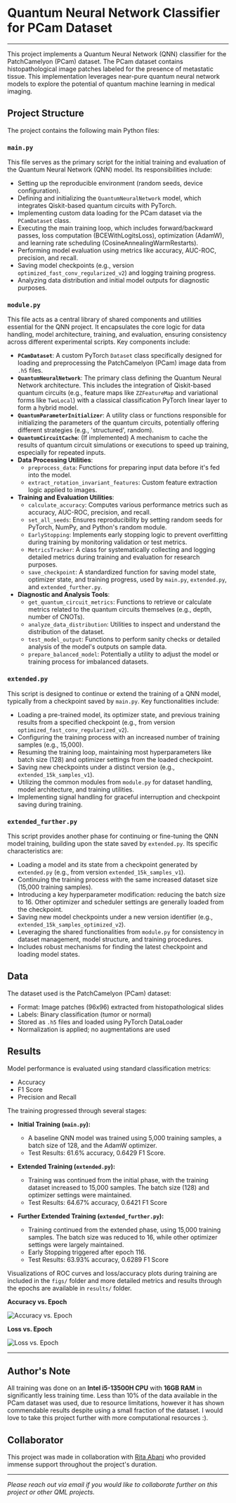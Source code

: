 # Quantum Neural Network Classifier for PCam Dataset
---
This project implements a Quantum Neural Network (QNN) classifier for the PatchCamelyon (PCam) dataset. The PCam dataset contains histopathological image patches labeled for the presence of metastatic tissue. This implementation leverages near-pure quantum neural network models to explore the potential of quantum machine learning in medical imaging.

## Project Structure

The project contains the following main Python files:

### `main.py`

This file serves as the primary script for the initial training and evaluation of the Quantum Neural Network (QNN) model. Its responsibilities include:

*   Setting up the reproducible environment (random seeds, device configuration).
*   Defining and initializing the `QuantumNeuralNetwork` model, which integrates Qiskit-based quantum circuits with PyTorch.
*   Implementing custom data loading for the PCam dataset via the `PCamDataset` class.
*   Executing the main training loop, which includes forward/backward passes, loss computation (BCEWithLogitsLoss), optimization (AdamW), and learning rate scheduling (CosineAnnealingWarmRestarts).
*   Performing model evaluation using metrics like accuracy, AUC-ROC, precision, and recall.
*   Saving model checkpoints (e.g., version `optimized_fast_conv_regularized_v2`) and logging training progress.
*   Analyzing data distribution and initial model outputs for diagnostic purposes.

### `module.py`

This file acts as a central library of shared components and utilities essential for the QNN project. It encapsulates the core logic for data handling, model architecture, training, and evaluation, ensuring consistency across different experimental scripts. Key components include:

*   **`PCamDataset`**: A custom PyTorch `Dataset` class specifically designed for loading and preprocessing the PatchCamelyon (PCam) image data from `.h5` files.
*   **`QuantumNeuralNetwork`**: The primary class defining the Quantum Neural Network architecture. This includes the integration of Qiskit-based quantum circuits (e.g., feature maps like `ZZFeatureMap` and variational forms like `TwoLocal`) with a classical classification PyTorch linear layer to form a hybrid model.
*   **`QuantumParameterInitializer`**: A utility class or functions responsible for initializing the parameters of the quantum circuits, potentially offering different strategies (e.g., 'structured', random).
*   **`QuantumCircuitCache`**: (If implemented) A mechanism to cache the results of quantum circuit simulations or executions to speed up training, especially for repeated inputs.
*   **Data Processing Utilities**:
    *   `preprocess_data`: Functions for preparing input data before it's fed into the model.
    *   `extract_rotation_invariant_features`: Custom feature extraction logic applied to images.
*   **Training and Evaluation Utilities**:
    *   `calculate_accuracy`: Computes various performance metrics such as accuracy, AUC-ROC, precision, and recall.
    *   `set_all_seeds`: Ensures reproducibility by setting random seeds for PyTorch, NumPy, and Python's random module.
    *   `EarlyStopping`: Implements early stopping logic to prevent overfitting during training by monitoring validation or test metrics.
    *   `MetricsTracker`: A class for systematically collecting and logging detailed metrics during training and evaluation for research purposes.
    *   `save_checkpoint`: A standardized function for saving model state, optimizer state, and training progress, used by `main.py`, `extended.py`, and `extended_further.py`.
*   **Diagnostic and Analysis Tools**:
    *   `get_quantum_circuit_metrics`: Functions to retrieve or calculate metrics related to the quantum circuits themselves (e.g., depth, number of CNOTs).
    *   `analyze_data_distribution`: Utilities to inspect and understand the distribution of the dataset.
    *   `test_model_output`: Functions to perform sanity checks or detailed analysis of the model's outputs on sample data.
    *   `prepare_balanced_model`: Potentially a utility to adjust the model or training process for imbalanced datasets.

### `extended.py`

This script is designed to continue or extend the training of a QNN model, typically from a checkpoint saved by `main.py`. Key functionalities include:

*   Loading a pre-trained model, its optimizer state, and previous training results from a specified checkpoint (e.g., from version `optimized_fast_conv_regularized_v2`).
*   Configuring the training process with an increased number of training samples (e.g., 15,000).
*   Resuming the training loop, maintaining most hyperparameters like batch size (128) and optimizer settings from the loaded checkpoint.
*   Saving new checkpoints under a distinct version (e.g., `extended_15k_samples_v1`).
*   Utilizing the common modules from `module.py` for dataset handling, model architecture, and training utilities.
*   Implementing signal handling for graceful interruption and checkpoint saving during training.

### `extended_further.py`

This script provides another phase for continuing or fine-tuning the QNN model training, building upon the state saved by `extended.py`. Its specific characteristics are:

*   Loading a model and its state from a checkpoint generated by `extended.py` (e.g., from version `extended_15k_samples_v1`).
*   Continuing the training process with the same increased dataset size (15,000 training samples).
*   Introducing a key hyperparameter modification: reducing the batch size to 16. Other optimizer and scheduler settings are generally loaded from the checkpoint.
*   Saving new model checkpoints under a new version identifier (e.g., `extended_15k_samples_optimized_v2`).
*   Leveraging the shared functionalities from `module.py` for consistency in dataset management, model structure, and training procedures.
*   Includes robust mechanisms for finding the latest checkpoint and loading model states.

## Data

The dataset used is the PatchCamelyon (PCam) dataset:

* Format: Image patches (96x96) extracted from histopathological slides
* Labels: Binary classification (tumor or normal)
* Stored as `.h5` files and loaded using PyTorch DataLoader
* Normalization is applied; no augmentations are used

## Results

Model performance is evaluated using standard classification metrics:

* Accuracy
* F1 Score
* Precision and Recall

The training progressed through several stages:

*   **Initial Training (`main.py`):**
    *   A baseline QNN model was trained using 5,000 training samples, a batch size of 128, and the AdamW optimizer.
    *   Test Results: 61.6% accuracy, 0.6429 F1 Score.

*   **Extended Training (`extended.py`):**
    *   Training was continued from the initial phase, with the training dataset increased to 15,000 samples. The batch size (128) and optimizer settings were maintained.
    *   Test Results: 64.67% accuracy, 0.6421 F1 Score

*   **Further Extended Training (`extended_further.py`):**
    *   Training continued from the extended phase, using 15,000 training samples. The batch size was reduced to 16, while other optimizer settings were largely maintained.
    *   Early Stopping triggered after epoch 116.
    *   Test Results: 63.93% accuracy, 0.6289 F1 Score


Visualizations of ROC curves and loss/accuracy plots during training are included in the `figs/` folder and more detailed metrics and results through the epochs are available in `results/` folder.

**Accuracy vs. Epoch**

![Accuracy vs. Epoch](./figs/accuracy_epoch.png)

**Loss vs. Epoch**

![Loss vs. Epoch](./figs/loss_epoch.png)

---

## Author's Note

All training was done on an **Intel i5-13500H CPU** with **16GB RAM** in significantly less training time. Less than 10% of the data available in the PCam dataset was used, due to resource limitations, however it has shown commendable results despite using a small fraction of the dataset. I would love to take this project further with more computational resources :).

## Collaborator

This project was made in collaboration with [Rita Abani](https://github.com/DRA-chaos) who provided immense support throughout the project's duration. 

---

_Please reach out via email if you would like to collaborate further on this project or other QML projects._
